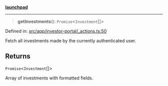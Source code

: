 [**launchpad**](index.md)

***

> **getInvestments**(): `Promise`\<`Investment`[]\>

Defined in: [src/app/investor-portal/\_actions.ts:50](https://github.com/victorbratov/launchpad/blob/d1815ef1a573b42ac1f231f3f3d6617bddce6dbe/src/app/investor-portal/_actions.ts#L50)

Fetch all investments made by the currently authenticated user.

## Returns

`Promise`\<`Investment`[]\>

Array of investments with formatted fields.
